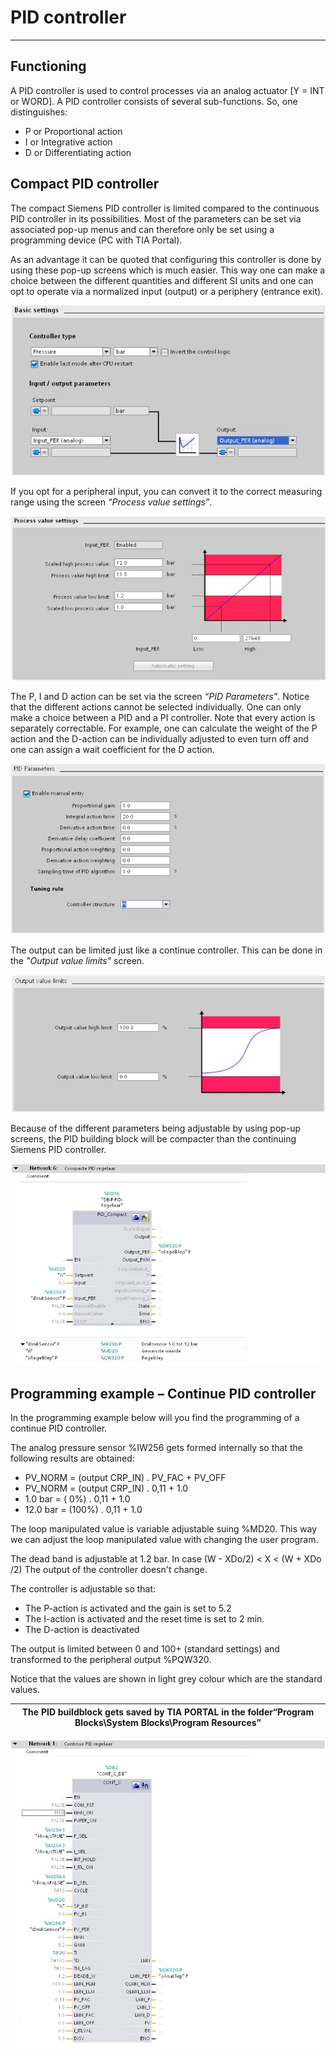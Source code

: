 # PID controller
_____________________________________
## Functioning
A PID controller is used to control processes via an analog actuator
[Y = INT or WORD]. A PID controller consists of several sub-functions. So, one distinguishes:
- P or Proportional action
- I or Integrative action
- D or Differentiating action

## Compact PID controller
The compact Siemens PID controller is limited compared to the continuous PID controller in its possibilities. Most of the parameters can be set via associated pop-up menus and can therefore only be set using a
programming device (PC with TIA Portal).

As an advantage it can be quoted that configuring this controller is done by using these pop-up screens which is much easier. This way one can make a choice between the different quantities and different SI units and one can opt to operate via a normalized input (output) or a periphery (entrance exit).

![Siemens Example](../Ad05/Images/SiemensEx5.jpg)

If you opt for a peripheral input, you can convert it to the
correct measuring range using the screen *“Process value settings”*.

![Siemens Example](../Ad05/Images/SiemensEx6.jpg)

The P, I and D action can be set via the screen *“PID Parameters”*. Notice that the different actions cannot be selected individually. One can only make a choice between a PID and a PI controller. Note that every action is separately correctable. For example, one can calculate the weight of the P action and the D-action can be individually adjusted to even turn off and one can assign a wait coefficient for the D action.

![Siemens Example](../Ad05/Images/SiemensEx7.jpg)

The output can be limited just like a continue controller. This can be done in the *"Output value limits"* screen.

![Siemens Example](../Ad05/Images/SiemensEx8.jpg)

Because of the different parameters being adjustable by using pop-up screens, the PID building block will be compacter than the continuing Siemens PID controller.

![Siemens Example](../Ad05/Images/SiemensEx9.jpg)

## Programming example – Continue PID controller

In the programming example below will you find the programming of a continue PID controller.

The analog pressure sensor %IW256 gets formed internally so that the following results are obtained:
-   PV_NORM = (output CRP_IN) . PV_FAC + PV_OFF
-   PV_NORM = (output CRP_IN) . 0,11 + 1.0
-   1.0 bar = ( 0%) . 0,11 + 1.0
-   12.0 bar = (100%) . 0,11 + 1.0

The loop manipulated value is variable adjustable suing %MD20. This way we can adjust the loop manipulated value with changing the user program.

The dead band is adjustable at 1.2 bar.
In case (W - XDo/2) \< X \< (W + XDo /2)
The output of the controller doesn't change.

The controller is adjustable so that:
-   The P-action is activated and the gain is set to 5.2
-   The I-action is activated and the reset time is set to 2 min.
-   The D-action is deactivated

The output is limited between 0 and 100+ (standard settings) and transformed to the peripheral output %PQW320.

Notice that the values are shown in light grey colour which are the standard values.

| **The PID buildblock gets saved by TIA PORTAL in the folder“Program Blocks\\System Blocks\\Program Resources”** |
|------------------------------------------------------------------------------------------|

![Siemens Example](../Ad05/Images/SiemensEx10.jpg)

